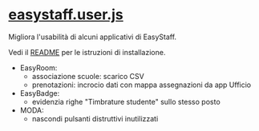 # [easystaff.user.js](https://github.com/acavalin/tp_unipd/raw/refs/heads/main/easystaff.user.js)

Migliora l'usabilità di alcuni applicativi di EasyStaff.

Vedi il [README](https://github.com/acavalin/tp_unipd#installazione-di-uno-script-su-firefox-e-chrome) per le istruzioni di installazione.

* EasyRoom:
  * associazione scuole: scarico CSV
  * prenotazioni: incrocio dati con mappa assegnazioni da app Ufficio
* EasyBadge:
  * evidenzia righe "Timbrature studente" sullo stesso posto
* MODA:
  * nascondi pulsanti distruttivi inutilizzati

